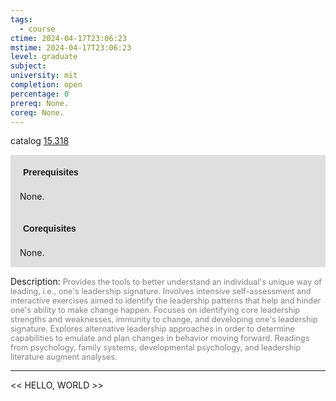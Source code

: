 ```yaml
---
tags:
  - course
ctime: 2024-04-17T23:06:23
mstime: 2024-04-17T23:06:23
level: graduate
subject: 
university: mit
completion: open
percentage: 0
prereq: None.
coreq: None.
---
```


catalog [15.318](http://student.mit.edu/catalog/m15b.html#15.318)

<span style="display: block; padding: 15px; background-color: rgb(100, 100, 100, 0.2);"><font id="m_prereq1079_0" style="display: block; font-family: Arial, sans-serif; font-weight: bold; padding: 5px">Prerequisites</font><br><span id="prereq1079_0">None.</span></span>
<span style="display: block; padding: 15px; background-color: rgb(100, 100, 100, 0.2);"><font id="m_coreq1079_0" style="display: block; font-family: Arial, sans-serif; font-weight: bold; padding: 5px">Corequisites</font><br><span id="coreq1079_0">None.</span></span>

<font style="">Description:</font>
<font style="color: grey; font-size: 0.8rem;">Provides the tools to better understand an individual's unique way of leading, i.e., one's leadership signature. Involves intensive self-assessment and interactive exercises aimed to identify the leadership patterns that help and hinder one's ability to make change happen. Focuses on identifying core leadership strengths and weaknesses, immunity to change, and developing one's leadership signature. Explores alternative leadership approaches in order to determine capabilities to emulate and plan changes in behavior moving forward. Readings from psychology, family systems, developmental psychology, and leadership literature augment analyses.</font>



---

<< HELLO, WORLD >>
